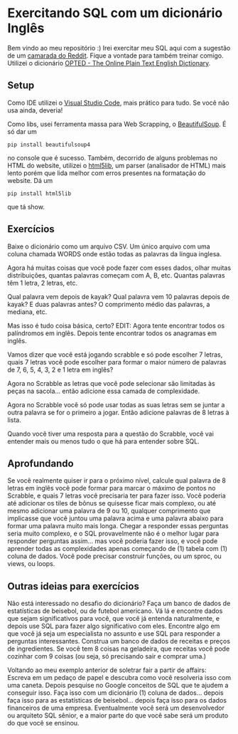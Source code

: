 # Exercitando SQL com um dicionário Inglês

Bem vindo ao meu repositório :)
Irei exercitar meu SQL aqui com a sugestão de um [camarada do Reddit](https://www.reddit.com/r/SQL/comments/g4ct1l/comment/fnx11mc/). Fique a vontade para também treinar comigo.
Utilizei o dicionário [OPTED - The Online Plain Text English Dictionary](https://www.mso.anu.edu.au/%7Eralph/OPTED/).

## Setup

Como IDE utilizei o [Visual Studio Code](https://code.visualstudio.com/), mais prático para tudo. Se você não usa ainda, deveria!

Como libs, usei ferramenta massa para Web Scrapping, o [BeautifulSoup](https://pypi.org/project/beautifulsoup4/). É só dar um
```shell
pip install beautifulsoup4
```
no console que é sucesso.
Também, decorrido de alguns problemas no HTML do website, utilizei o [html5lib](https://pypi.org/project/html5lib/), um parser (analisador de HTML) mais lento porém que lida melhor com erros presentes na formatação do website. Dá um 
```shell
pip install html5lib
```
que tá show.

## Exercícios

Baixe o dicionário como um arquivo CSV. Um único arquivo com uma coluna chamada WORDS onde estão todas as palavras da língua inglesa.

Agora há muitas coisas que você pode fazer com esses dados, olhar muitas distribuições, quantas palavras começam com A, B, etc. Quantas palavras têm 1 letra, 2 letras, etc.

Qual palavra vem depois de kayak? Qual palavra vem 10 palavras depois de kayak? E duas palavras antes? O comprimento médio das palavras, a mediana, etc.

Mas isso é tudo coisa básica, certo? EDIT: Agora tente encontrar todos os palíndromos em inglês. Depois tente encontrar todos os anagramas em inglês.

Vamos dizer que você está jogando scrabble e só pode escolher 7 letras, quais 7 letras você pode escolher para formar o maior número de palavras de 7, 6, 5, 4, 3, 2 e 1 letra em inglês?

Agora no Scrabble as letras que você pode selecionar são limitadas às peças na sacola… então adicione essa camada de complexidade.

Agora no Scrabble você só pode usar todas as suas letras sem se juntar a outra palavra se for o primeiro a jogar. Então adicione palavras de 8 letras à lista.

Quando você tiver uma resposta para a questão do Scrabble, você vai entender mais ou menos tudo o que há para entender sobre SQL.

## Aprofundando

Se você realmente quiser ir para o próximo nível, calcule qual palavra de 8 letras em inglês você pode formar para marcar o máximo de pontos no Scrabble, e quais 7 letras você precisaria ter para fazer isso. Você poderia até adicionar os tiles de bônus se quisesse ficar mais complexo, ou até mesmo adicionar uma palavra de 9 ou 10, qualquer comprimento que implicasse que você juntou uma palavra acima e uma palavra abaixo para formar uma palavra muito mais longa. Chegar a responder essas perguntas seria muito complexo, e o SQL provavelmente não é o melhor lugar para responder perguntas assim… mas você poderia fazer isso, e você pode aprender todas as complexidades apenas começando de (1) tabela com (1) coluna de dados. Você pode precisar construir funções, ou um sproc, ou views, ou loops.

## Outras ideias para exercícios

Não está interessado no desafio do dicionário? Faça um banco de dados de estatísticas de beisebol, ou de futebol americano. Vá lá e encontre dados que sejam significativos para você, que você já entenda naturalmente, e depois use SQL para fazer algo significativo com eles. Encontre algo em que você já seja um especialista no assunto e use SQL para responder a perguntas interessantes. Construa um banco de dados de receitas e preços de ingredientes. Se você tem 8 coisas na geladeira, que receitas você pode cozinhar com 9 coisas (ou seja, só precisando sair e comprar uma.)

Voltando ao meu exemplo anterior de soletrar fair a partir de affairs: Escreva em um pedaço de papel e descubra como você resolveria isso com uma caneta. Depois pesquise no Google conceitos de SQL que te ajudem a conseguir isso. Faça isso com um dicionário (1) coluna de dados… depois faça isso para as estatísticas de beisebol… depois faça isso para os dados financeiros de uma empresa. Eventualmente você será um desenvolvedor ou arquiteto SQL sênior, e a maior parte do que você sabe será um produto do que você se ensinou.